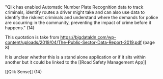 "Qlik has enabled Automatic Number Plate Recognition data to track criminals, identify routes a driver might take and can also use data to identify the riskiest criminals and understand where the demands for police are occurring in the community, preventing the impact of crime before it happens." (14)

This quotation is take from https://bigdataldn.com/wp-content/uploads/2019/04/The-Public-Sector-Data-Report-2019.pdf (page 8)

It is unclear whether this is a stand alone application or if it sits within another but it could be linked to the [[Road Safety Management App]]

[[Qlik Sense]] (14)

